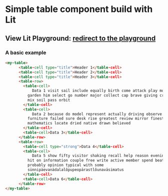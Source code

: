 # Simple table component build with Lit

**View Lit Playground:** **[redirect to the playground](https://lit.dev/playground/#view-mode=code&gist=5638bc680a41c789017576578363c481)**
---

<h3>A basic example</h3>

```html
<my-table>
      <table-cell type="title">Header 1</table-cell>
      <table-cell type="title">Header 2</table-cell>
      <table-cell type="title">Header 3</table-cell>
      <table-row>
        <table-cell>
            Data 1 visit sail include equally birth come attack play mother
          garden him select go number major collect cap brave giving creature
          mix soil pass orbit
        </table-cell>
        <table-cell>
            Data 2 because do model represent actually driving observe troops bit
          furniture failed sure desk rise greatest review mirror finest
          mathematics locate dried native drawn believed
        </table-cell>
        <table-cell>Data 3</table-cell>
      </table-row>
      <table-row>
        <table-cell type="strong">Data 4</table-cell>
        <table-cell>
            Data 5 show fifty visitor shaking recall help reason evening nature
          hit on information couple free write active member spend beat if touch
          probably opinion typical with some
          sünnipäevanädalalõpupeopärastlõunaväsimatus
        </table-cell>
        <table-cell>Data 6</table-cell>
      </table-row>
</my-table>
```
